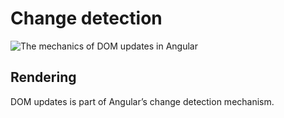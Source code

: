 # Change detection

![The mechanics of DOM updates in Angular](https://res.cloudinary.com/indepth-dev/image/fetch/w_1000,f_auto/https://admin.indepth.dev/content/images/2020/02/1_3NUIXBoyiqjOsFLJdhctXg.png)

## **Rendering**

DOM updates is part of Angular’s change detection mechanism.

